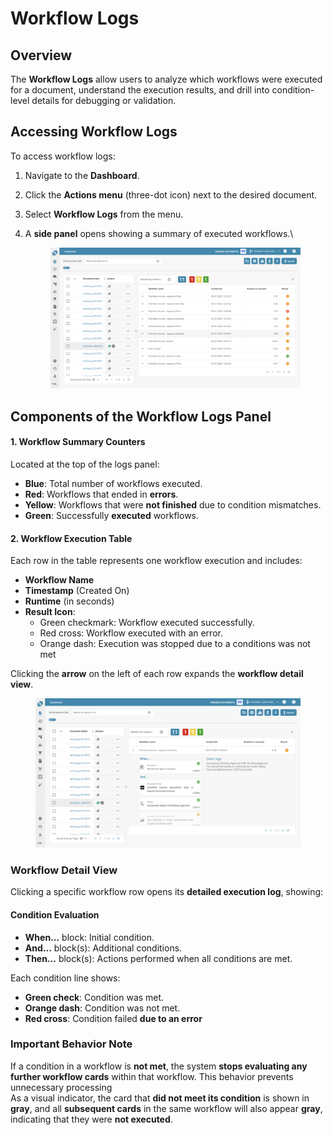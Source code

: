 # Workflow Logs

## **Overview**

The **Workflow Logs** allow users to analyze which workflows were executed for a document, understand the execution results, and drill into condition-level details for debugging or validation.

## **Accessing Workflow Logs**

To access workflow logs:

1. Navigate to the **Dashboard**.
2. Click the **Actions menu** (three-dot icon) next to the desired document.
3. Select **Workflow Logs** from the menu.
4.  A **side panel** opens showing a summary of executed workflows.\


    <div align="left"><figure><img src="../../.gitbook/assets/image (8).png" alt="" width="563"><figcaption></figcaption></figure></div>

## **Components of the Workflow Logs Panel**

#### **1. Workflow Summary Counters**

Located at the top of the logs panel:

* **Blue**: Total number of workflows executed.
* **Red**: Workflows that ended in **errors**.
* **Yellow**: Workflows that were **not finished** due to condition mismatches.
* **Green**: Successfully **executed** workflows.

#### **2. Workflow Execution Table**

Each row in the table represents one workflow execution and includes:

* **Workflow Name**
* **Timestamp** (Created On)
* **Runtime** (in seconds)
* **Result Icon**:
  * Green checkmark: Workflow executed successfully.
  * Red cross: Workflow executed with an error.
  * Orange dash: Execution was stopped due to a conditions was not met

Clicking the **arrow** on the left of each row expands the **workflow detail view**.

<div align="left"><figure><img src="../../.gitbook/assets/image (9).png" alt="" width="563"><figcaption></figcaption></figure></div>

### **Workflow Detail View**

Clicking a specific workflow row opens its **detailed execution log**, showing:

#### **Condition Evaluation**

* **When...** block: Initial condition.
* **And...** block(s): Additional conditions.
* **Then...** block(s): Actions performed when all conditions are met.

Each condition line shows:

* **Green check**: Condition was met.
* **Orange dash**: Condition was not met.
* &#x20;**Red cross**: Condition failed **due to an error**

### **Important Behavior Note**

If a condition in a workflow is **not met**, the system **stops evaluating any further workflow cards** within that workflow. This behavior prevents unnecessary processing \
As a visual indicator, the card that **did not meet its condition** is shown in **gray**, and all **subsequent cards** in the same workflow will also appear **gray**, indicating that they were **not executed**.

